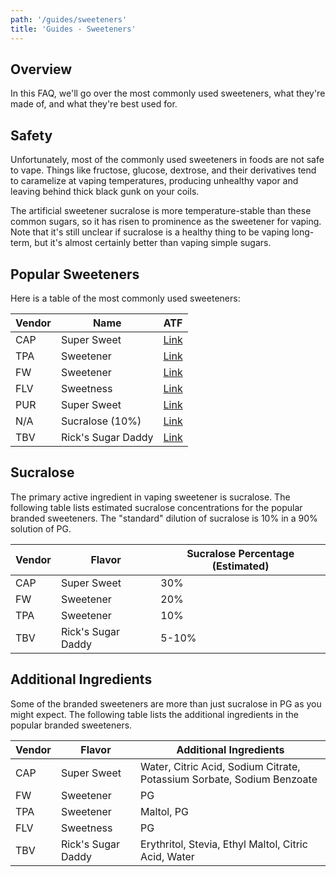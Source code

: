 ```yaml
---
path: '/guides/sweeteners'
title: 'Guides - Sweeteners'
---
```


## Overview

In this FAQ, we'll go over the most commonly used sweeteners, what they're made of, and what they're best used for.

## Safety

Unfortunately, most of the commonly used sweeteners in foods are not safe to vape. Things like fructose, glucose, dextrose, and their derivatives tend to caramelize at vaping temperatures, producing unhealthy vapor and leaving behind thick black gunk on your coils.

The artificial sweetener sucralose is more temperature-stable than these common sugars, so it has risen to prominence as the sweetener for vaping. Note that it's still unclear if sucralose is a healthy thing to be vaping long-term, but it's almost certainly better than vaping simple sugars.

## Popular Sweeteners

Here is a table of the most commonly used sweeteners:

| Vendor | Name               | ATF                                                                          |
| ------ | ------------------ | ---------------------------------------------------------------------------- |
| CAP    | Super Sweet        | [Link](https://alltheflavors.com/flavors/capella-super-sweet)                |
| TPA    | Sweetener          | [Link](https://alltheflavors.com/flavors/the-flavor-apprentice-sweetener)    |
| FW     | Sweetener          | [Link](https://alltheflavors.com/flavors/flavor-west-sweetener)              |
| FLV    | Sweetness          | [Link](https://alltheflavors.com/flavors/flavorah-sweetness)                 |
| PUR    | Super Sweet        | [Link](https://alltheflavors.com/flavors/purilum-super-sweet)                |
| N/A    | Sucralose (10%)    | [Link](https://alltheflavors.com/flavors/other-sweetener-sucralose)          |
| TBV    | Rick's Sugar Daddy | [Link](https://alltheflavors.com/flavors/the-broke-vaper-rick-s-sugar-daddy) |

## Sucralose

The primary active ingredient in vaping sweetener is sucralose. The following table lists estimated sucralose concentrations for the popular branded sweeteners. The "standard" dilution of sucralose is 10% in a 90% solution of PG.

| Vendor | Flavor             | Sucralose Percentage (Estimated) |
| ------ | ------------------ | -------------------------------- |
| CAP    | Super Sweet        | 30%                              |
| FW     | Sweetener          | 20%                              |
| TPA    | Sweetener          | 10%                              |
| TBV    | Rick's Sugar Daddy | 5-10%                            |

## Additional Ingredients

Some of the branded sweeteners are more than just sucralose in PG as you might expect. The following table lists the additional ingredients in the popular branded sweeteners.

| Vendor | Flavor             | Additional Ingredients                                                 |
| ------ | ------------------ | ---------------------------------------------------------------------- |
| CAP    | Super Sweet        | Water, Citric Acid, Sodium Citrate, Potassium Sorbate, Sodium Benzoate |
| FW     | Sweetener          | PG                                                                     |
| TPA    | Sweetener          | Maltol, PG                                                             |
| FLV    | Sweetness          | PG                                                                     |
| TBV    | Rick's Sugar Daddy | Erythritol, Stevia, Ethyl Maltol, Citric Acid, Water                   |
